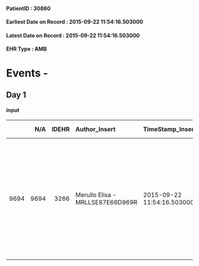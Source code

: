 
#### PatientID : 30860
#### Earliest Date on Record : 2015-09-22 11:54:16.503000
#### Latest Date on Record : 2015-09-22 11:54:16.503000
#### EHR Type : AMB

# Events - 

## Day 1

#### input
|      |    N/A |   IDEHR | Author_Insert                    | TimeStamp_Insert           | EHRType   |   PatientID |   IDDigitalSignDocument | persone_vicine   |   Unnamed: 0_x.1 |   IDANAMNESI_SOCIALE | Patient   | FamigliaAltro   | Paziente_T   | FamigliaAltro_T   |   Non_Rilevabile_x.1 | Note_Non_Rilevabile_x.1   | opt_Problemi   | chk_contr_sintomi   | opt_paziente_a   | opt_famiglia_a   | opt_adeguatezza   | opt_paziente_solo   | ds_note_con                                                                                                                                                                                 | opt_presente_assente   | Presenza_minori   | Caregiver_principale   | opt_capacita   | opt_necessario   | opt_presente   | opt_risorse_ec   | opt_paziente_psi   | opt_Ins_vol   | ds_note_prio                                                                                                                | opt_paziente_ad   | opt_caregiver_ad   | opt_inv_civile   | Needs     | Domestic partnership           | Fragility   | opt_indennita_acc   | opt_legge   | opt_famiglia_psi   |
|-----:|-------:|--------:|:---------------------------------|:---------------------------|:----------|------------:|------------------------:|:-----------------|-----------------:|---------------------:|:----------|:----------------|:-------------|:------------------|---------------------:|:--------------------------|:---------------|:--------------------|:-----------------|:-----------------|:------------------|:--------------------|:--------------------------------------------------------------------------------------------------------------------------------------------------------------------------------------------|:-----------------------|:------------------|:-----------------------|:---------------|:-----------------|:---------------|:-----------------|:-------------------|:--------------|:----------------------------------------------------------------------------------------------------------------------------|:------------------|:-------------------|:-----------------|:----------|:-------------------------------|:------------|:--------------------|:------------|:-------------------|
| 9694 |   9694 |    3266 | Merullo Elisa - MRLLSE87E66D969R | 2015-09-22 11:54:16.503000 | AMB       |       30860 |                  141190 | N/A              |             1467 |                 1014 | Si#1      | Si#1            | Si#1         | Si#1              |                    0 | NR                        | No#0           | controllo sintomi#0 | Indefinite#2     | Congruenti#1     | Si#1              | No#0                | La paziente vive con il coniuge Benito e la badante 24 ore su 24. Il coniuge in colloquio √® stato accompagnato dal nipote Roberto. Il sig. Benito √® apparso spaventato ed in difficolt√†. | Presente#1             | No#0              | caregiver              | Adeguato#0     | No#0             | Si#1           | Adeguate#1       | No#0               | No#0          | Il bisogno espresso √® a livello clinico assistenziale. Spiegato il senso della nostra assistenza ed il setting domiciliare | Parziale#1        | Totale#2           | No#0             | Clinici#0 | Coniuge/Convivente#0;Badante#1 | nessuna#0   | No#0                | No#0        | No#0               |


